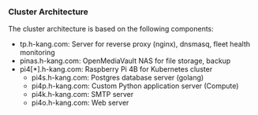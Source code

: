 ### Cluster Architecture

The cluster architecture is based on the following components:

- tp.h-kang.com: Server for reverse proxy (nginx), dnsmasq, fleet health monitoring
- pinas.h-kang.com: OpenMediaVault NAS for file storage, backup
- pi4[*].h-kang.com: Raspberry Pi 4B for Kubernetes cluster
  - pi4s.h-kang.com: Postgres database server (golang)
  - pi4p.h-kang.com: Custom Python application server (Compute)
  - pi4k.h-kang.com: SMTP server
  - pi4o.h-kang.com: Web server
